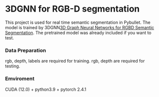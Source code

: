 # 3DGNN for RGB-D segmentation
This project is used for real time semantic segmentation in Pybullet. The model is trained by 3DGNN[3D Graph Neural Networks for RGBD Semantic Segmentation](http://openaccess.thecvf.com/content_ICCV_2017/papers/Qi_3D_Graph_Neural_ICCV_2017_paper.pdf). The pretrained model was already included if you want to test.

### Data Preparation
rgb, depth, labels are required for training.
rgb, depth are required for testing.

### Emviroment
CUDA (12.0) + python3.9 + pytorch 2.4.1


